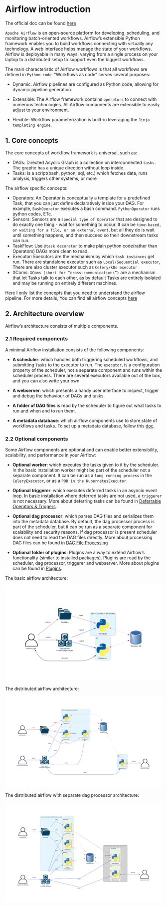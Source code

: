 # Airflow introduction

The official doc can be found [here](https://airflow.apache.org/docs/apache-airflow/stable/index.html)

`Apache Airflow` is an open-source platform for developing, scheduling, and monitoring batch-oriented workflows. 
Airflow’s extensible Python framework enables you to build workflows connecting with virtually any technology. 
A web interface helps manage the state of your workflows. Airflow is deployable in many ways, varying from a single 
process on your laptop to a distributed setup to support even the biggest workflows.


The main characteristic of Airflow workflows is that all workflows are defined in `Python code`. “Workflows as code” serves several purposes:

- Dynamic: Airflow pipelines are configured as Python code, allowing for dynamic pipeline generation.

- Extensible: The Airflow framework contains `operators` to connect with numerous technologies. All Airflow components are extensible to easily adjust to your environment.

- Flexible: Workflow parameterization is built-in leveraging the `Jinja templating engine`.

## 1. Core concepts

The core concepts of workflow framework is universal, such as:

- DAGs: Directed Acyclic Graph is a collection on interconnected `tasks`. The graphe has a unique direction without loop inside.
- Tasks: is a script(bash, python, sql, etc.) which fetches data, runs analysis, triggers other systems, or more

The airflow specific concepts:
- Operators: An Operator is conceptually a template for a predefined Task, that you can just define declaratively inside your DAG.
           For example, `BashOperator` executes a bash command. `PythonOperator` runs python codes, ETc.
- Sensors: Sensors are a `special type of Operator` that are designed to do exactly one thing - wait for something to 
           occur. It can be `time-based, or waiting for a file, or an external event`, but all they do is wait 
            until something happens, and then succeed so their downstream tasks can run.
- TaskFlow: Use `@task decorator` to make plain python code(rather than Operators) DAGs more clean to read.
- Executor: Executors are the mechanism by which `task instances` get run. There are standalone executor such as `Local/Sequential executor`,
            There are also cluster executor such as `Celery/k8s executor`
- XComs: `XComs (short for “cross-communications”)` are a mechanism that let Tasks talk to each other, as by 
          default Tasks are entirely isolated and may be running on entirely different machines.

Here I only list the concepts that you need to understand the airflow pipeline. For more details,
You can find all airflow concepts [here](https://airflow.apache.org/docs/apache-airflow/stable/core-concepts/overview.html)

## 2. Architecture overview

Airflow’s architecture consists of multiple components. 

### 2.1 Required components

A minimal Airflow installation consists of the following components:

- **A scheduler**: which handles both triggering scheduled workflows, and submitting `Tasks` to the executor to run. 
      The `executor`, is a configuration property of the scheduler, not a separate component and runs within 
       the scheduler process. There are several executors available out of the box, and you can also write your own.

- **A webserver**: which presents a handy user interface to inspect, trigger and debug the behaviour of DAGs and tasks.

- **A folder of DAG files** is read by the scheduler to figure out what tasks to run and when and to run them.

- **A metadata database**: which airflow components use to store state of workflows and tasks. 
   To set up a metadata database, follow this [doc](https://airflow.apache.org/docs/apache-airflow/stable/howto/set-up-database.html).

### 2.2 Optional components

Some Airflow components are optional and can enable better extensibility, scalability, and performance in your Airflow:

- **Optional worker**: which executes the tasks given to it by the scheduler. In the basic installation worker might 
                be part of the scheduler not a separate component. It can be run as a `long running process` in the `CeleryExecutor`, 
               or as a `POD in the KubernetesExecutor`.

- **Optional triggerer**: which executes deferred tasks in an asyncio event loop. In basic installation where 
                   deferred tasks are not used, a `triggerer` is not necessary. More about deferring tasks can be 
                   found in [Deferrable Operators & Triggers](https://airflow.apache.org/docs/apache-airflow/stable/authoring-and-scheduling/deferring.html).

- **Optional dag processor**: which parses DAG files and serializes them into the metadata database. By default, 
                    the dag processor process is part of the scheduler, but it can be run as a separate component for 
                    scalability and security reasons. If dag processor is present scheduler does not need to read 
                    the DAG files directly. More about processing DAG files can be found in [DAG File Processing](https://airflow.apache.org/docs/apache-airflow/stable/authoring-and-scheduling/dagfile-processing.html)

- **Optional folder of plugins**: Plugins are a way to extend Airflow’s functionality (similar to installed packages). 
                      Plugins are read by the scheduler, dag processor, triggerer and webserver. More about plugins can 
                      be found in [Plugins](https://airflow.apache.org/docs/apache-airflow/stable/authoring-and-scheduling/plugins.html).

The basic airflow architecture:

![airflow_architecture.png](../../images/airflow_architecture.png)

The distributed airflow architecture:

![distributed_airflow_architecture.png](../../images/distributed_airflow_architecture.png)

The distributed airflow with separate dag processor architecture:

![dag_processor_airflow_architecture.png](../../images/dag_processor_airflow_architecture.png)

